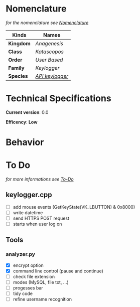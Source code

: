 # Nomenclature
*for the nomenclature see [Nomenclature](../../../../nomenclature.md)*

| Kinds       | Names        |
|-------------|--------------|
| **Kingdom** | *Anagenesis* |
| **Class**   | *Katascopos* |
| **Order**   | *User Based* |
| **Family**  | *Keylogger*  |
| **Species** | [*API keylogger*](https://en.wikipedia.org/wiki/Keystroke_logging#Software-based_keyloggers) |

# Technical Specifications
**Current version**: 0.0

**Efficency**: **Low**

# Behavior

# To Do
*for more informations see [*To-Do*](../../../../../to-do.md)*
## keylogger.cpp
* [ ] add mouse events
        (GetKeyState(VK_LBUTTON) & 0x8000)
* [ ] write datetime
* [ ] send HTTPS POST request
* [ ] starts when user log on

## Tools
### analyzer.py
* [x] encrypt option
* [x] command line control (pause and continue)
* [ ] check file extension
* [ ] modes (MySQL, file txt, ...)
* [ ] progesses bar
* [ ] tidy code
* [ ] refine username recognition
